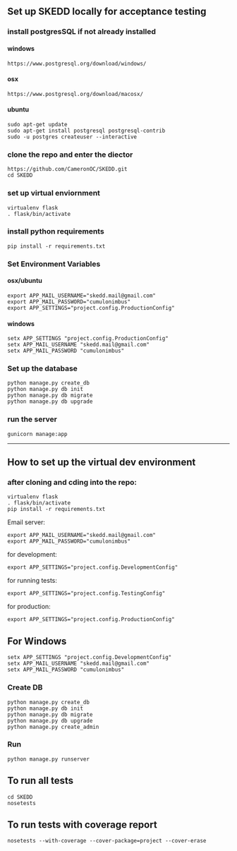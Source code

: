 ## Set up SKEDD locally for acceptance testing

### install postgresSQL if not already installed
#### windows
    https://www.postgresql.org/download/windows/

#### osx
    https://www.postgresql.org/download/macosx/

#### ubuntu
    sudo apt-get update
    sudo apt-get install postgresql postgresql-contrib
    sudo -u postgres createuser --interactive

### clone the repo and enter the diector
    https://github.com/CameronOC/SKEDD.git
    cd SKEDD

### set up virtual enviornment
    virtualenv flask
    . flask/bin/activate

### install python requirements
    pip install -r requirements.txt

### Set Environment Variables

#### osx/ubuntu
    export APP_MAIL_USERNAME="skedd.mail@gmail.com"
    export APP_MAIL_PASSWORD="cumulonimbus"
    export APP_SETTINGS="project.config.ProductionConfig"

#### windows
    setx APP_SETTINGS "project.config.ProductionConfig"
    setx APP_MAIL_USERNAME "skedd.mail@gmail.com"
    setx APP_MAIL_PASSWORD "cumulonimbus"

### Set up the database
    python manage.py create_db
    python manage.py db init
    python manage.py db migrate
    python manage.py db upgrade
    
### run the server
    gunicorn manage:app

---------------------------------------------------------------

## How to set up the virtual dev environment

### after cloning and cding into the repo:

    virtualenv flask
    . flask/bin/activate
    pip install -r requirements.txt


Email server:

    export APP_MAIL_USERNAME="skedd.mail@gmail.com"
    export APP_MAIL_PASSWORD="cumulonimbus"

for development:

    export APP_SETTINGS="project.config.DevelopmentConfig"

for running tests:

    export APP_SETTINGS="project.config.TestingConfig"

for production:
		
    export APP_SETTINGS="project.config.ProductionConfig"
	
## For Windows

    setx APP_SETTINGS "project.config.DevelopmentConfig"
    setx APP_MAIL_USERNAME "skedd.mail@gmail.com"
    setx APP_MAIL_PASSWORD "cumulonimbus"

### Create DB

    python manage.py create_db
    python manage.py db init
    python manage.py db migrate
    python manage.py db upgrade
    python manage.py create_admin

### Run

    python manage.py runserver

## To run all tests
    cd SKEDD
    nosetests

## To run tests with coverage report
    nosetests --with-coverage --cover-package=project --cover-erase
